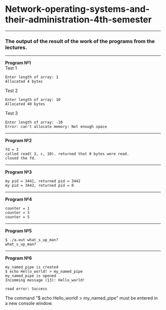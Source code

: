 # Network-operating-systems-and-their-administration-4th-semester

---
### The output of the result of the work of the programs from the lectures.
---
__Program №1__  
Test 1  
```
Enter length of array: 1  
Allocated 4 bytes  
```
Test 2
```
Enter length of array: 10  
Allocated 40 bytes  
```
Test 3
```
Enter length of array: -10  
Error: can't allocate memory: Not enough space  
```
---  
__Program №2__
```
fd = 3  
called read( 3, c, 10). returned that 0 bytes were read.  
closed the fd.  
```
---
__Program №3__
```
my pid = 3441, returned pid = 3442  
my pid = 3442, returned pid = 0  
```
---
__Program №4__
```
counter = 1  
counter = 3  
counter = 5  
```
---
__Program №5__
```
$ ./a.out what_s_up_man?  
what_s_up_man?  
```
---
__Program №6__

```
my_named_pipe is created  
$ echo Hello_world! > my_named_pipe  
my_named_pipe is opened  
Incomming message (13): Hello_world!  
  
read error: Success  
```
The command "$ echo Hello_world! > my_named_pipe" must be entered in a new console window.  